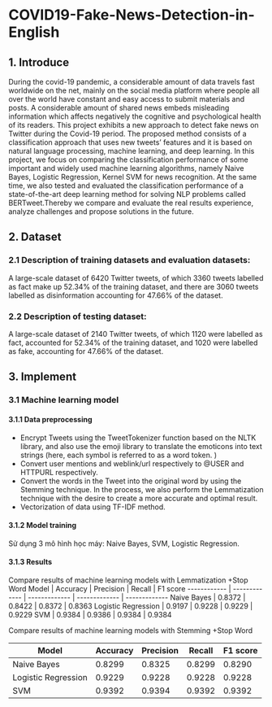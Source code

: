 # COVID19-Fake-News-Detection-in-English
## 1. Introduce
During the covid-19 pandemic, a considerable amount of data travels fast worldwide on the net, mainly on the social media platform where people all over the world have constant and easy access to submit materials and posts. A considerable amount of shared news embeds misleading information which affects negatively the cognitive and psychological health of its readers. 
This project exhibits a new approach to detect fake news on Twitter during the Covid-19 period. The proposed method consists of a classification approach that uses new tweets’ features and it is based on natural language processing, machine learning, and deep learning. In this project, we focus on comparing the classification performance of some important and widely used machine learning algorithms, namely Naive Bayes, Logistic Regression, Kernel SVM for news recognition. At the same time, we also tested and evaluated the classification performance of a state-of-the-art deep learning method for solving NLP problems called BERTweet.Thereby we compare and evaluate the real results experience, analyze challenges and propose solutions in the future.
## 2. Dataset
### 2.1 Description of training datasets and evaluation datasets:
A large-scale dataset of 6420 Twitter tweets, of which 3360 tweets labelled as fact make up 52.34% of the training dataset, and there are 3060 tweets labelled as disinformation accounting for 47.66% of the dataset. 
### 2.2 Description of testing dataset:
A large-scale dataset of 2140 Twitter tweets, of which 1120 were labelled as fact, accounted for 52.34% of the training dataset, and 1020 were labelled as fake, accounting for 47.66% of the dataset. 
## 3. Implement
### 3.1 Machine learning model
#### 3.1.1 Data preprocessing
- Encrypt Tweets using the TweetTokenizer function based on the NLTK library, and also use the emoji library to translate the emoticons into text strings (here, each symbol is referred to as a word token. )
- Convert user mentions and weblink/url respectively to @USER and HTTPURL respectively.
- Convert the words in the Tweet into the original word by using the Stemming technique. In the process, we also perform the Lemmatization technique with the desire to create a more accurate and optimal result.
- Vectorization of data using TF-IDF method.
#### 3.1.2 Model training
Sử dụng 3 mô hình học máy: Naive Bayes, SVM, Logistic Regression.
#### 3.1.3 Results
Compare results of machine learning models with Lemmatization +Stop Word
Model | Accuracy | Precision | Recall | F1 score
------------ | ------------- | ------------- | ------------- | ------------- 
Naive Bayes | 0.8372 | 0.8422 | 0.8372 | 0.8363
Logistic Regression | 0.9197 | 0.9228 | 0.9229 | 0.9229
SVM | 0.9384 | 0.9386 | 0.9384 | 0.9384

Compare results of machine learning models with Stemming +Stop Word

Model | Accuracy | Precision | Recall | F1 score
------------ | ------------- | ------------- | ------------- | ------------- 
Naive Bayes | 0.8299 | 0.8325 | 0.8299 | 0.8290
Logistic Regression | 0.9229 | 0.9228 | 0.9228 | 0.9228
SVM | 0.9392 | 0.9394 | 0.9392 | 0.9392
